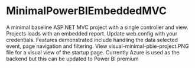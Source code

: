 # MinimalPowerBIEmbeddedMVC
A minimal baseline ASP.NET MVC project with a single controller and view. Projects loads with an embedded report. Update web.config with your credentials. Features demonstrated include handling the data selected event, page navigation and filtering. View visual-minimal-pbie-project.PNG file for a visual view of the startup page.  Currently Azure is used as the backend but this can be updated to Power BI premium
